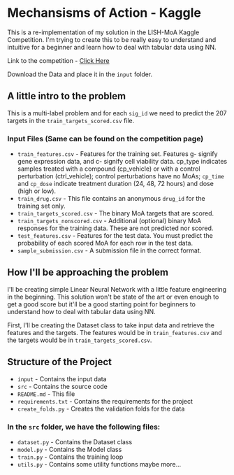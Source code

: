 # Mechansisms of Action - Kaggle

This is a re-implementation of my solution in the LISH-MoA Kaggle Competition. I'm trying to create this to be really easy to understand and intuitive for a beginner and learn how to deal with tabular data using NN.

Link to the competition - [Click Here](https://www.kaggle.com/competitions/lish-moa)

Download the Data and place it in the ```input``` folder.

## A little intro to the problem

This is a multi-label problem and for each ```sig_id``` we need to predict the 207 targets in the ```train_targets_scored.csv``` file.

### Input Files (Same can be found on the competition page)
- ```train_features.csv``` - Features for the training set. Features g- signify gene expression data, and c- signify cell viability data. cp_type indicates samples treated with a compound (cp_vehicle) or with a control perturbation (ctrl_vehicle); control perturbations have no MoAs; ```cp_time``` and ```cp_dose``` indicate treatment duration (24, 48, 72 hours) and dose (high or low).
- ```train_drug.csv``` - This file contains an anonymous ```drug_id``` for the training set only.
- ```train_targets_scored.csv``` - The binary MoA targets that are scored.
- ```train_targets_nonscored.csv``` - Additional (optional) binary MoA responses for the training data. These are not predicted nor scored.
- ```test_features.csv``` - Features for the test data. You must predict the probability of each scored MoA for each row in the test data.
- ```sample_submission.csv``` - A submission file in the correct format.

## How I'll be approaching the problem
I'll be creating simple Linear Neural Network with a little feature engineering in the beginning. This solution won't be state of the art or even enough to get a good score but it'll be a good starting point for beginners to understand how to deal with tabular data using NN.

First, I'll be creating the Dataset class to take input data and retrieve the features and the targets. The features would be in ```train_features.csv``` and the targets would be in ```train_targets_scored.csv```.

## Structure of the Project
- ```input``` - Contains the input data
- ```src``` - Contains the source code
- ```README.md``` - This file
- ```requirements.txt``` - Contains the requirements for the project
- ```create_folds.py``` - Creates the validation folds for the data

### In the ```src``` folder, we have the following files:
- ```dataset.py``` - Contains the Dataset class
- ```model.py``` - Contains the Model class
- ```train.py``` - Contains the training loop
- ```utils.py``` - Contains some utility functions
maybe more...